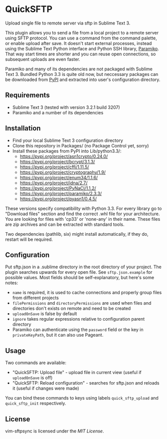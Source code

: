 # QuickSFTP

Upload single file to remote server via sftp in Sublime Text 3.

This plugin allows you to send a file from a local project to a remote server using SFTP protocol. You can use a command from the command palette, or enable upload after save. It doesn't start external processes, instead using the Sublime Text Python interface and Python SSH library, [Paramiko](http://www.paramiko.org/). That way start times are shorter and you can reuse open connections, so subsequent uploads are even faster.

Paramiko and many of its dependencies are not packaged with Sublime Text 3. Bundled Python 3.3 is quite old now, but neccessary packages can be downloaded from [PyPI](https://pypi.org/) and extracted into user's configuration directory.

## Requirements

- Sublime Text 3 (tested with version 3.2.1 build 3207)
- Paramiko and a number of its dependencies

## Installation

- Find your local Sublime Text 3 configuration directory
- Clone this repository in Packages/ (no Package Control yet, sorry)
- Install these packages from PyPI into Lib/python3.3/:
  - <https://pypi.org/project/asn1crypto/0.24.0/>
  - <https://pypi.org/project/bcrypt/3.1.3/>
  - <https://pypi.org/project/cffi/1.11.5/>
  - <https://pypi.org/project/cryptography/1.9/>
  - <https://pypi.org/project/enum34/1.1.6/>
  - <https://pypi.org/project/idna/2.7/>
  - <https://pypi.org/project/PyNaCl/1.1.2/>
  - <https://pypi.org/project/paramiko/2.3.3/>
  - <https://pypi.org/project/pyasn1/0.4.5/>

These versions specify compatibility with Python 3.3. For every library go to "Download files" section and find the correct .whl file for your architecture. You are looking for files with 'cp33' or 'none-any' in their name. These files are zip archives and can be extracted with standard tools.

Two dependencies (pathlib, six) might install automatically, if they do, restart will be required.

## Configuration

Put sftp.json in a .sublime directory in the root directory of your project. The plugin searches upwards for every open file.
See `sftp.json.example` for possible values. Most fields should be self-explanatory, but here's some notes:

- `name` is required, it is used to cache connections and properly group files from different projects
- `filePermissions` and `directoryPermissions` are used when files and directories don't exists on remote and need to be created
- `uploadOnSave` is false by default
- `ignore` takes regular expressions relative to configuration parent directory
- Paramiko can authenticate using the `password` field or the key in `privateKeyPath`, but it can also use Pageant.

## Usage

Two commands are available:

- "QuickSFTP: Upload file" - upload file in current view (useful if `uploadOnSave` is off)
- "QuickSFTP: Reload configuration" - searches for sftp.json and reloads it (useful if changes were made)

You can bind these commands to keys using labels `quick_sftp_upload` and `quick_sftp_init` respectively.

## License

vim-sftpsync is licensed under the *MIT License*.
